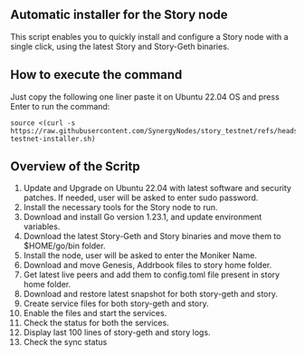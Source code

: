 ## Automatic installer for the Story node
This script enables you to quickly install and configure a Story node with a single click, using the latest Story and Story-Geth binaries.

## How to execute the command
Just copy the following one liner paste it on Ubuntu 22.04 OS and press Enter to run the command:

```
source <(curl -s https://raw.githubusercontent.com/SynergyNodes/story_testnet/refs/heads/main/story-testnet-installer.sh)
```

## Overview of the Scritp

1. Update and Upgrade on Ubuntu 22.04 with latest software and security patches. If needed, user will be asked to enter sudo password.
2. Install the necessary tools for the Story node to run.
3. Download and install Go version 1.23.1, and update environment variables.
4. Download the latest Story-Geth and Story binaries and move them to $HOME/go/bin folder.
5. Install the node, user will be asked to enter the Moniker Name.
6. Download and move Genesis, Addrbook files to story home folder.
7. Get latest live peers and add them to config.toml file present in story home folder.
8. Download and restore latest snapshot for both story-geth and story.
9. Create service files for both story-geth and story.
10. Enable the files and start the services.
11. Check the status for both the services.
12. Display last 100 lines of story-geth and story logs.
13. Check the sync status
